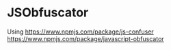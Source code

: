 # JSObfuscator


Using
https://www.npmjs.com/package/js-confuser
https://www.npmjs.com/package/javascript-obfuscator
